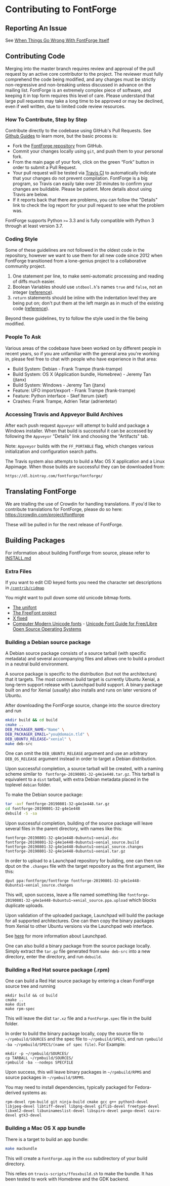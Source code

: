 # Contributing to FontForge

## Reporting An Issue

See [When Things Go Wrong With FontForge Itself](http://designwithfontforge.com/en-US/When_Things_Go_Wrong_With_Fontforge_Itself.html)

## Contributing Code

Merging into the master branch requires review and approval of the pull request
by an active core contributor to the project. The reviewer must fully
comprehend the code being modified, and any changes must be strictly
non-regressive and non-breaking unless discussed in advance on the mailing
list. FontForge is an extremely complex piece of software, and keeping it in
top form requires this level of care. Please understand that large pull
requests may take a long time to be approved or may be declined, even if well
written, due to limited code review resources.

### How To Contribute, Step by Step

Contribute directly to the codebase using GitHub's Pull Requests. 
See [Github Guides](https://guides.github.com/) to learn more, but the basic process is:

- Fork the [FontForge repository](https://github.com/fontforge/fontforge) from GitHub.
- Commit your changes locally using `git`, and push them to your personal fork.
- From the main page of your fork, click on the green “Fork” button in order to submit a Pull
  Request.
- Your pull request will be tested via [Travis CI](https://travis-ci.org/) to automatically indicate that your changes do not prevent compilation. FontForge is a big program, so Travis can easily take over 20 minutes to confirm your changes are buildable. Please be patient. More details about using Travis are below.
- If it reports back that there are problems, you can follow the "Details" link to check the log report for your pull request to see what the problem was. 

FontForge supports Python `>=` 3.3 and is fully compatible with Python 3 through at least version 3.7.

### Coding Style

Some of these guidelines are not followed in the oldest code in the repository, however we want to use them for all new code since 2012 when FontForge transitioned from a lone-genius project to a collaborative community project.

1. One statement per line, to make semi-automatic processing and reading of diffs much easier.
2. Boolean Variables should use `stdbool.h`'s names `true` and `false`, not an integer ([reference](https://github.com/fontforge/fontforge/issues/724)).
3. `return` statements should be inline with the indentation level they are being put on; don't put them at the left margin as in much of the existing code ([reference](https://github.com/fontforge/fontforge/issues/1208)).

Beyond these guidelines, try to follow the style used in the file being modified.

### People To Ask

Various areas of the codebase have been worked on by different people in recent years, so if you are unfamiliar with the general area you're working in, please feel free to chat with people who have experience in that area:

* Build System: Debian - Frank Trampe (frank-trampe)
* Build System: OS X (Application bundle, Homebrew) - Jeremy Tan (jtanx)
* Build System: Windows - Jeremy Tan (jtanx)
* Feature: UFO import/export - Frank Trampe (frank-trampe)
* Feature: Python interface - Skef Iterum (skef)
* Crashes: Frank Trampe, Adrien Tetar (adrientetar)

### Accessing Travis and Appveyor Build Archives

After each push request `Appveyor` will attempt to build and package
a Windows installer. When that build is successful it can be accessed
by following the `Appveyor` "Details" link and choosing the "Artifacts"
tab. 

Note: `Appveyor` builds with the `FF_PORTABLE` flag, which changes various
initialization and configuration search paths. 

The Travis system also attempts to build a Mac OS X application and a
Linux Appimage. When those builds are successful they can be downloaded
from:

    https://dl.bintray.com/fontforge/fontforge/

## Translating FontForge
We are trialling the use of Crowdin for handling translations. If you'd like to contribute translations for FontForge, please do so here: https://crowdin.com/project/fontforge

These will be pulled in for the next release of FontForge.

## Building Packages

For information about building FontForge from source, please refer to [INSTALL.md](INSTALL.md)

### Extra Files

If you want to edit CID keyed fonts you need the character set descriptions in [`/contrib/cidmap`](https://github.com/fontforge/fontforge/tree/master/contrib/cidmap)

You might want to pull down some old unicode bitmap fonts.

-   [The unifont](http://czyborra.com/unifont/)
-   [The FreeFont project](http://www.nongnu.org/freefont/)
-   [X fixed](http://www.cl.cam.ac.uk/~mgk25/ucs-fonts.html)
-   [Computer Modern Unicode fonts](http://canopus.iacp.dvo.ru/~panov/cm-unicode/) - [Unicode Font Guide for Free/Libre Open Source Operating Systems](http://eyegene.ophthy.med.umich.edu/unicode/fontguide/)

### Building a Debian source package

A Debian source package consists of a source tarball (with specific metadata) and several accompanying files and allows one to build a product in a neutral build environment.

A source package is specific to the distribution (but not the architecture) that it targets. 
The most common build target is currently Ubuntu Xenial, a long-term support release with Launchpad build support. A binary package built on and for Xenial (usually) also installs and runs on later versions of Ubuntu. 

After downloading the FontForge source, change into the source directory and run

```bash
mkdir build && cd build
cmake ..
DEB_PACKAGER_NAME="Name" \
DEB_PACKAGER_EMAIL="you@domain.tld" \
DEB_UBUNTU_RELEASE="xenial" \
make deb-src
```

One can omit the `DEB_UBUNTU_RELEASE` argument and use an arbitrary `DEB_OS_RELEASE` argument instead in order to target a Debian distribution.

Upon successful completion, a source tarball will be created, with a naming scheme similar to ` fontforge-20190801-32-g4e1e448.tar.gz`. This tarball is equivalent to a `dist` tarball, with extra Debian metadata placed in the toplevel `debian` folder.

To make the Debian source package:

```bash
tar -axf fontforge-20190801-32-g4e1e448.tar.gz
cd fontforge-20190801-32-g4e1e448
debuild -S -sa
```

Upon successful completion, building of the source package will leave several files in the parent directory, with names like this:

    fontforge-20190801-32-g4e1e448-0ubuntu1~xenial.dsc
    fontforge-20190801-32-g4e1e448-0ubuntu1~xenial_source.build
    fontforge-20190801-32-g4e1e448-0ubuntu1~xenial_source.changes
    fontforge-20190801-32-g4e1e448-0ubuntu1~xenial.tar.gz

In order to upload to a Launchpad repository for building, one can then run dput on the `.changes` file with the target repository as the first argument, like this:

    dput ppa:fontforge/fontforge fontforge-20190801-32-g4e1e448-0ubuntu1~xenial_source.changes

This will, upon success, leave a file named something like `fontforge-20190801-32-g4e1e448-0ubuntu1~xenial_source.ppa.upload` which blocks duplicate uploads.

Upon validation of the uploaded package, Launchpad will build the package for all supported architectures.
One can then copy the binary packages from Xenial to other Ubuntu versions via the Launchpad web interface.

See [here](https://help.launchpad.net/Packaging/PPA) for more information about Launchpad.

One can also build a binary package from the source package locally. 
Simply extract the `tar.gz` file generated from `make deb-src` into a new directory, enter the directory, and run `debuild`.

### Building a Red Hat source package (.rpm)

One can build a Red Hat source package by entering a clean FontForge source tree and running

```
mkdir build && cd build
cmake ..
make dist
make rpm-spec
```

This will leave the dist `tar.xz` file and a `FontForge.spec` file in the build folder.

In order to build the binary package locally, copy the source file to `~/rpmbuild/SOURCES` and the spec file to `~/rpmbuild/SPECS`, and run `rpmbuild -ba ~/rpmbuild/SPECS/(name of spec file)`.
For Example:

```
mkdir -p ~/rpmbuild/SOURCES/
cp TARBALL ~/rpmbuild/SOURCES/
rpmbuild -ba --nodeps SPECFILE
```

Upon success, this will leave binary packages in `~/rpmbuild/RPMS` and source packages in `~/rpmbuild/SRPMS`.

You may need to install dependencies, typically packaged for Fedora-derived systems as:

    rpm-devel rpm-build git ninja-build cmake gcc g++ python3-devel libjpeg-devel libtiff-devel libpng-devel giflib-devel freetype-devel libxml2-devel libuninameslist-devel libspiro-devel pango-devel cairo-devel gtk3-devel

### Building a Mac OS X app bundle

There is a target to build an app bundle:

```sh
make macbundle
```

This will create a `FontForge.app` in the `osx` subdirectory of your build directory.

This relies on `travis-scripts/ffosxbuild.sh` to make the bundle. It has been tested to work with Homebrew and the GDK backend.
